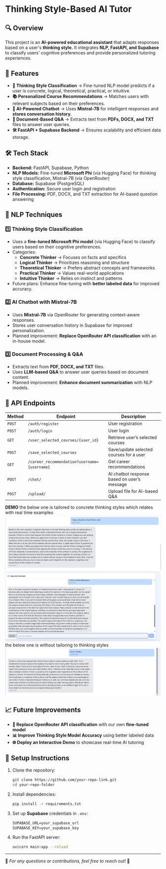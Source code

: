 # **Thinking Style-Based AI Tutor**

## **🔍 Overview**
This project is an **AI-powered educational assistant** that adapts responses based on a user's **thinking style.** It integrates **NLP, FastAPI, and Supabase** to classify users' cognitive preferences and provide personalized tutoring experiences.

## **🚀 Features**
- **🧠 Thinking Style Classification** → Fine-tuned NLP model predicts if a user is concrete, logical, theoretical, practical, or intuitive.
- **📚 Personalized Course Recommendations** → Matches users with relevant subjects based on their preferences.
- **🤖 AI-Powered Chatbot** → Uses **Mistral-7B** for intelligent responses and **stores conversation history.**
- **📄 Document-Based Q&A** → Extracts text from **PDFs, DOCX, and TXT** files to answer user queries.
- **🛠️ FastAPI + Supabase Backend** → Ensures scalability and efficient data storage.

## **🛠️ Tech Stack**
- **Backend:** FastAPI, Supabase, Python
- **NLP Models:** Fine-tuned **Microsoft Phi** (via Hugging Face) for thinking style classification, Mistral-7B (via OpenRouter)
- **Database:** Supabase (PostgreSQL)
- **Authentication:** Secure user login and registration
- **File Processing:** PDF, DOCX, and TXT extraction for AI-based question answering

## **🧠 NLP Techniques**
### **1️⃣ Thinking Style Classification**
- Uses a **fine-tuned Microsoft Phi model** (via Hugging Face) to classify users based on their cognitive preferences.
- Categories:
  - **Concrete Thinker** → Focuses on facts and specifics
  - **Logical Thinker** → Prioritizes reasoning and structure
  - **Theoretical Thinker** → Prefers abstract concepts and frameworks
  - **Practical Thinker** → Values real-world applications
  - **Intuitive Thinker** → Relies on instinct and patterns
- Future plans: Enhance fine-tuning with **better labeled data** for improved accuracy.

### **2️⃣ AI Chatbot with Mistral-7B**
- Uses **Mistral-7B** via OpenRouter for generating context-aware responses.
- Stores user conversation history in Supabase for improved personalization.
- Planned improvement: **Replace OpenRouter API classification** with an in-house model.

### **3️⃣ Document Processing & Q&A**
- Extracts text from **PDF, DOCX, and TXT** files.
- Uses **LLM-based Q&A** to answer user queries based on document content.
- Planned improvement: **Enhance document summarization** with NLP models.

## **🔗 API Endpoints**
| Method | Endpoint | Description |
|--------|----------|-------------|
| `POST` | `/auth/register` | User registration |
| `POST` | `/auth/login` | User login |
| `GET` | `/user_selected_courses/{user_id}` | Retrieve user’s selected courses |
| `POST` | `/save_selected_courses` | Save/update selected courses for a user |
| `GET` | `/career_recommendation?username={username}` | Get career recommendations |
| `POST` | `/chat/` | AI chatbot response based on user’s message |
| `POST` | `/upload/` | Upload file for AI-based Q&A |

**DEMO**
the below one is tailored to concrete thinking styles which relates with real time examples
![Survey UI](withts.png)
![Survey UI](pca.png)
the below one is without tailoring to thinking styles
![Survey UI](withoutts.png)
## **📈 Future Improvements**
- **🔄 Replace OpenRouter API classification** with our own **fine-tuned model**
- **📊 Improve Thinking Style Model Accuracy** using better labeled data
- **🌐 Deploy an Interactive Demo** to showcase real-time AI tutoring

## **📎 Setup Instructions**
1. Clone the repository:
   ```bash
   git clone https://github.com/your-repo-link.git
   cd your-repo-folder
   ```
2. Install dependencies:
   ```bash
   pip install -r requirements.txt
   ```
3. Set up **Supabase** credentials in `.env`:
   ```plaintext
   SUPABASE_URL=your_supabase_url
   SUPABASE_KEY=your_supabase_key
   ```
4. Run the FastAPI server:
   ```bash
   uvicorn main:app --reload
   ```

---
📢 *For any questions or contributions, feel free to reach out!* 🚀


